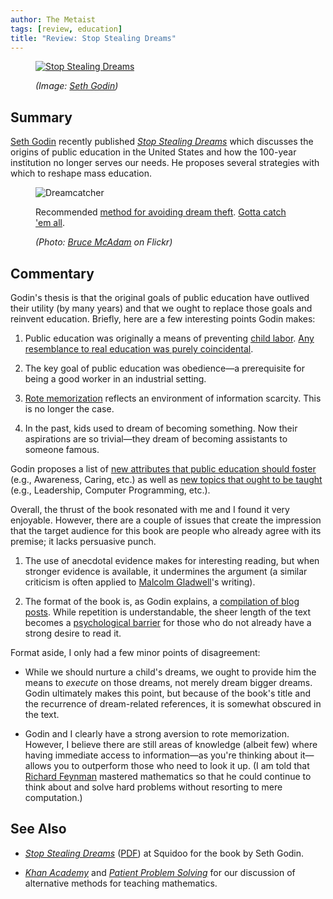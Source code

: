 ```yaml
---
author: The Metaist
tags: [review, education]
title: "Review: Stop Stealing Dreams"
---
```


<figure class="cover" markdown="1">

[![Stop Stealing Dreams]({{thumbnail}})][squidoo]

<figcaption markdown="1">

  <address markdown="1">

(Image: [Seth Godin][squidoo])</address>

</figcaption>
</figure>

## Summary

<div class="entry-summary" markdown="1">

[Seth Godin][seth-godin] recently published <cite>[Stop Stealing Dreams][squidoo]</cite>
which discusses the origins of public education in the United States and how
the 100-year institution no longer serves our needs. He proposes several strategies
with which to reshape mass education.

</div>

<figure markdown="1">

![Dreamcatcher]({{IMG_URL}}/2012-04-02-dream-catcher.jpg)

<figcaption markdown="1">

Recommended [method for avoiding dream theft][wiki-1]. [Gotta catch 'em all][wiki-2].

  <address markdown="1">

(Photo: [Bruce McAdam](http://www.flickr.com/photos/bruce_mcadam/2267957799/) on Flickr)</address>

</figcaption>
</figure><!--more-->

## Commentary

Godin's thesis is that the original goals of public education have outlived their
utility (by many years) and that we ought to replace those goals and reinvent education.
Briefly, here are a few interesting points Godin makes:

1. Public education was originally a means of preventing [child labor][wiki-3].
   [Any resemblance to real education was purely coincidental][wiki-4].

2. The key goal of public education was obedience&mdash;a prerequisite for being
   a good worker in an industrial setting.

3. [Rote memorization][wiki-5] reflects an environment of information scarcity.
   This is no longer the case.

4. In the past, kids used to dream of becoming something. Now their aspirations are
   so trivial&mdash;they dream of becoming assistants to someone famous.

Godin proposes a list of [new attributes that public education should foster][godin-5]
(e.g., Awareness, Caring, etc.) as well as [new topics that ought to be taught][godin-106]
(e.g., Leadership, Computer Programming, etc.).

Overall, the thrust of the book resonated with me and I found it very enjoyable.
However, there are a couple of issues that create the impression that the target
audience for this book are people who already agree with its premise;
it lacks persuasive punch.

1. The use of anecdotal evidence makes for interesting reading, but when stronger
   evidence is available, it undermines the argument (a similar criticism is often
   applied to [Malcolm Gladwell][wiki-6]'s writing).

2. The format of the book is, as Godin explains, a [compilation of blog posts][godin-2].
   While repetition is understandable, the sheer length of the text becomes a
   [psychological barrier][meta-1] for those who do not already have a strong desire
   to read it.

Format aside, I only had a few minor points of disagreement:

- While we should nurture a child's dreams, we ought to provide him the means to
  _execute_ on those dreams, not merely dream bigger dreams. Godin ultimately makes
  this point, but because of the book's title and the recurrence of dream-related
  references, it is somewhat obscured in the text.

- Godin and I clearly have a strong aversion to rote memorization.
  However, I believe there are still areas of knowledge (albeit few)
  where having immediate access to information&mdash;as you're thinking about it&mdash;
  allows you to outperform those who need to look it up. (I am told that
  [Richard Feynman][wiki-7] mastered mathematics so that he could continue to
  think about and solve hard problems without resorting to mere computation.)

## See Also

- <cite>[Stop Stealing Dreams][squidoo]</cite> ([PDF][ssd-pdf])
  at <span class="vcard org fn">Squidoo</span>
  for the book by <span class="vcard org fn">Seth Godin</span>.

- <cite>[Khan Academy][meta-2]</cite>
  and <cite>[Patient Problem Solving][meta-3]</cite>
  for our discussion of alternative methods for teaching mathematics.

[squidoo]: http://www.squidoo.com/stop-stealing-dreams
[ssd-pdf]: http://www.sethgodin.com/sg/docs/StopStealingDreamsSCREEN.pdf
[seth-godin]: http://www.sethgodin.com/sg/
[godin-2]: http://sethgodin.typepad.com/stop_stealing_dreams/2012/03/stop-stealing-dreams-the-entire-manifesto-on-the-web-cleaned-up-html-version.html#section_2
[godin-5]: http://sethgodin.typepad.com/stop_stealing_dreams/2012/03/stop-stealing-dreams-the-entire-manifesto-on-the-web-cleaned-up-html-version.html#section_5
[godin-106]: http://sethgodin.typepad.com/stop_stealing_dreams/2012/03/stop-stealing-dreams-the-entire-manifesto-on-the-web-cleaned-up-html-version.html#section_106
[wiki-1]: http://en.wikipedia.org/wiki/Dreamcatcher
[wiki-2]: http://en.wikipedia.org/wiki/Gotta_catch_%27em_all
[wiki-3]: http://en.wikipedia.org/wiki/Child_labor
[wiki-4]: http://en.wikipedia.org/wiki/All_persons_fictitious_disclaimer
[wiki-5]: http://en.wikipedia.org/wiki/Rote_learning
[wiki-6]: http://en.wikipedia.org/wiki/Malcolm_Gladwell
[wiki-7]: http://en.wikipedia.org/wiki/Richard_Feynman
[meta-1]: {{BLOG_URL}}/2009/11/psychological-barriers.html
[meta-2]: {{BLOG_URL}}/2011/11/khan-academy.html
[meta-3]: {{BLOG_URL}}/2011/11/patient-problem-solving.html

